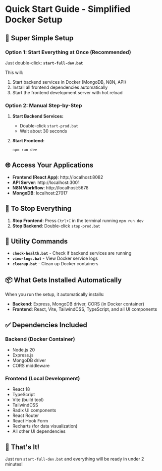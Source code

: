 # Quick Start Guide - Simplified Docker Setup

## 🚀 Super Simple Setup

### Option 1: Start Everything at Once (Recommended)

Just double-click: **`start-full-dev.bat`**

This will:

1. Start backend services in Docker (MongoDB, N8N, API)
2. Install all frontend dependencies automatically
3. Start the frontend development server with hot reload

### Option 2: Manual Step-by-Step

1. **Start Backend Services:**

   - Double-click `start-prod.bat`
   - Wait about 30 seconds

2. **Start Frontend:**
   ```cmd
   npm run dev
   ```

## 🌐 Access Your Applications

- **Frontend (React App)**: http://localhost:8082
- **API Server**: http://localhost:3001
- **N8N Workflow**: http://localhost:5678
- **MongoDB**: localhost:27017

## 🛑 To Stop Everything

1. **Stop Frontend**: Press `Ctrl+C` in the terminal running `npm run dev`
2. **Stop Backend**: Double-click `stop-prod.bat`

## 🔧 Utility Commands

- **`check-health.bat`** - Check if backend services are running
- **`view-logs.bat`** - View Docker service logs
- **`cleanup.bat`** - Clean up Docker containers

## 📦 What Gets Installed Automatically

When you run the setup, it automatically installs:

- **Backend**: Express, MongoDB driver, CORS (in Docker container)
- **Frontend**: React, Vite, TailwindCSS, TypeScript, and all UI components

## ✅ Dependencies Included

### Backend (Docker Container)

- Node.js 20
- Express.js
- MongoDB driver
- CORS middleware

### Frontend (Local Development)

- React 18
- TypeScript
- Vite (build tool)
- TailwindCSS
- Radix UI components
- React Router
- React Hook Form
- Recharts (for data visualization)
- All other UI dependencies

## 🎯 That's It!

Just run `start-full-dev.bat` and everything will be ready in under 2 minutes!
